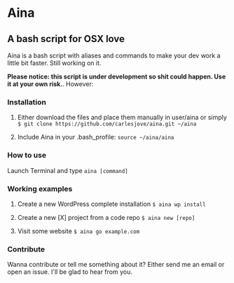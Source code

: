 Aina
====
A bash script for OSX love
--------------------------

Aina is a bash script with aliases and commands to make your dev work a little bit faster. 
Still working on it.

**Please notice: this script is under development so shit could happen. Use it at your own risk.**. However: 

### Installation
1. Either download the files and place them manually in user/aina or simply `$ git clone https://github.com/carlesjove/aina.git ~/aina`

2. Include Aina in your .bash_profile:
`source ~/aina/aina`

### How to use
Launch Terminal and type `aina [command]`

### Working examples
1. Create a new WordPress complete installation
`$ aina wp install`

2. Create a new [X] project from a code repo
`$ aina new [repo]`

3. Visit some website
`$ aina go example.com`

### Contribute
Wanna contribute or tell me something about it? Either send me an email or open an issue. I'll be glad to hear from you.
